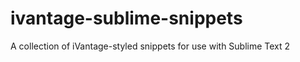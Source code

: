 ivantage-sublime-snippets
=========================

A collection of iVantage-styled snippets for use with Sublime Text 2
